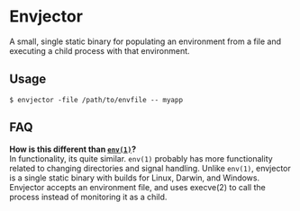 # Envjector

A small, single static binary for populating an environment from a file and
executing a child process with that environment.


## Usage

```
$ envjector -file /path/to/envfile -- myapp
```


## FAQ

**How is this different than [`env(1)`][env1]?**
<br>
In functionality, its quite similar. `env(1)` probably has more functionality
related to changing directories and signal handling. Unlike `env(1)`, envjector
is a single static binary with builds for Linux, Darwin, and Windows. Envjector
accepts an environment file, and uses execve(2) to call the process instead of
monitoring it as a child.


[env1]: http://man7.org/linux/man-pages/man1/env.1.html
